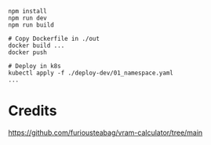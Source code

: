 ```
npm install
npm run dev
npm run build

# Copy Dockerfile in ./out
docker build ...
docker push

# Deploy in k8s
kubectl apply -f ./deploy-dev/01_namespace.yaml
...
```
# Credits
https://github.com/furiousteabag/vram-calculator/tree/main
